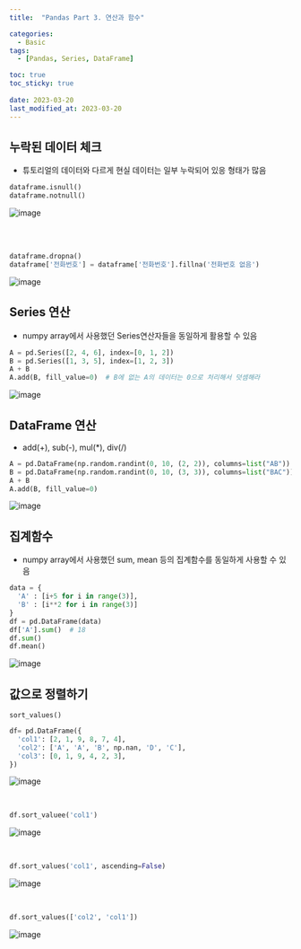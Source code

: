 ```yaml
---
title:  "Pandas Part 3. 연산과 함수"

categories:
  - Basic
tags:
  - [Pandas, Series, DataFrame]

toc: true
toc_sticky: true
 
date: 2023-03-20
last_modified_at: 2023-03-20
---
```


## 누락된 데이터 체크
* 튜토리얼의 데이터와 다르게 현실 데이터는 일부 누락되어 있응 형태가 많음
``` py
dataframe.isnull()
dataframe.notnull()
```
![image](https://user-images.githubusercontent.com/31909322/226280711-0020d159-ad6d-444e-a158-9b48eed95508.png)

<br>
<br>

``` py
dataframe.dropna()
dataframe['전화번호'] = dataframe['전화번호'].fillna('전화번호 없음')
```
![image](https://user-images.githubusercontent.com/31909322/226281029-8a88b1e6-8595-4eb1-87f2-b2a3d48a2fec.png)
<br>

## Series 연산
* numpy array에서 사용했던 Series연산자들을 동일하게 활용할 수 있음
``` py
A = pd.Series([2, 4, 6], index=[0, 1, 2])
B = pd.Series([1, 3, 5], index=[1, 2, 3])
A + B
A.add(B, fill_value=0)  # B에 없는 A의 데이터는 0으로 처리해서 덧셈해라
```
![image](https://user-images.githubusercontent.com/31909322/226281519-cc66f456-a3f8-4cc4-bfaf-8b578eccaf03.png)
<br>

## DataFrame 연산
* add(+), sub(-), mul(*), div(/)
``` py
A = pd.DataFrame(np.random.randint(0, 10, (2, 2)), columns=list("AB"))
B = pd.DataFrame(np.random.randint(0, 10, (3, 3)), columns=list("BAC"))
A + B
A.add(B, fill_value=0)
```
![image](https://user-images.githubusercontent.com/31909322/226281912-7eaee0d3-5293-4290-82e3-b1bda41a97a1.png)
<br>

## 집계함수
* numpy array에서 사용했던 sum, mean 등의 집계함수를 동일하게 사용할 수 있음
``` py
data = {
  'A' : [i+5 for i in range(3)],
  'B' : [i**2 for i in range(3)]
}
df = pd.DataFrame(data)
df['A'].sum()  # 18
df.sum()
df.mean()
```
![image](https://user-images.githubusercontent.com/31909322/226282438-74b3f7e5-2f88-4094-97b3-287934b1dd7c.png)
<br>


## 값으로 정렬하기
`sort_values()`
```py
df= pd.DataFrame({
  'col1': [2, 1, 9, 8, 7, 4],
  'col2': ['A', 'A', 'B', np.nan, 'D', 'C'],
  'col3': [0, 1, 9, 4, 2, 3],
})
```
![image](https://user-images.githubusercontent.com/31909322/226282795-41bcd196-0217-42d3-9366-93efc9193451.png)

<br>

``` py
df.sort_valuee('col1')
```
![image](https://user-images.githubusercontent.com/31909322/226282906-3c8937e8-cf9f-4c98-ad5f-379c5c73f4f0.png)

<br>

```py
df.sort_values('col1', ascending=False)
```
![image](https://user-images.githubusercontent.com/31909322/226283027-ec77647c-855e-4056-a932-9e74283197ca.png)

<br>

```py
df.sort_values(['col2', 'col1'])
```
![image](https://user-images.githubusercontent.com/31909322/226283079-0d1b5d53-bcae-410b-976f-db2848301d84.png)

<br>